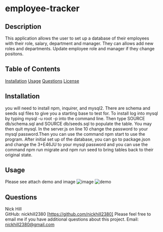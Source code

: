 
  
# employee-tracker  

                
                
## Description

This application allows the user to set up a database of their employees with their role, salary, department and manager. They can allows add new roles and departments. Update employee role and manager if they change positons.

## Table of Contents

[Installation](#installation)
[Usage](#usage)
[Questions](#questions)
[License](#license)

## Installation

you will need to install npm, inquirer, and mysql2. There are schema and seeds sql files to give you a starting base to test for. To install log into mysql by typing mysql -u root -p into the command line. Then type SOURCE db/schema.sql and SOURCE db/seeds.sql to populate the table. You may then quit mysql. In the server.js on line 10 change the password to your mysql password.Then you can use the command npm start to use the program. After initial set up of the database, you can go to package.json and change the 3+E46JU to your mysql password and you can use the command npm run migrate and npm run seed to bring tables back to their original state. 

## Usage

Please see attach demo and image
![image](https://user-images.githubusercontent.com/71850826/105640633-169fdb80-5e4d-11eb-8443-cddec591f782.png)
![demo](https://drive.google.com/file/d/1Bnd3EMgDtSB3vPmjr_kc9s8VgQGK3Yfa/preview)

## Questions

Nick Hill  
GitHub: nickhill2380 [https://github.com/nickhill2380]
Please feel free to email me if you have additional questions about this project.
Email: <nickhill2380@gmail.com>



